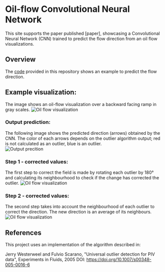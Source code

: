 # Oil-flow Convolutional Neural Network
This site supports the paper published [paper], showcasing a Convolutional Neural Network (CNN) trained to predict the flow direction from an oil flow visualizations. 

## Overview
The [code](https://github.com/aero24xx/OilFlowCNN/blob/main/main.py) provided in this repository shows an example to predict the flow direction.

## Example visualization:
The image shows an oil-flow visualization over a backward facing ramp in gray scales.
![Oil flow visualization](https://github.com/aero24xx/OilFlowCNN/blob/main/image.png "Backward facing ramp")

### Output prediction:
The following image shows the predicted direction (arrows) obtained by the CNN. The color of each arrows depends on the outlier algorithm output; red is not calculated as an outlier, blue is an outlier.  
![Output precition](https://github.com/aero24xx/OilFlowCNN/blob/main/output_0.png "Backward facing ramp")

### Step 1 - corrected values:
The first step to correct the field is made by rotating each outlier by 180° and calculating its neighbourhood to check if the change has corrected the outlier.
![Oil flow visualization](https://github.com/aero24xx/OilFlowCNN/blob/main/output_1.png "Backward facing ramp")

### Step 2 - corrected values:
The second step takes into account the neighbourhood of each outlier to correct the direction. The new direction is an average of its neighbours.
![Oil flow visualization](https://github.com/aero24xx/OilFlowCNN/blob/main/output_2.png "Backward facing ramp")

## References
This project uses an implementation of the algorithm described in:

Jerry Westerweel and Fulvio Scarano, "Universal outlier detection for PIV data", Experiments in Fluids, 2005
DOI: [https://doi.org/10.1007/s00348-005-0016-6 ](https://doi.org/10.1007/s00348-005-0016-6 )